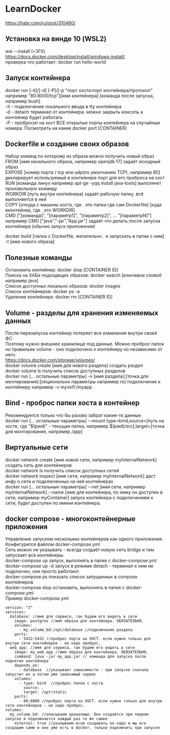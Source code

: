 # LearnDocker

  https://habr.com/ru/post/310460/

## Установка на винде 10 (WSL2)
  wsl --install (~3Гб)  
  https://docs.docker.com/desktop/install/windows-install/  
проверка что работает: docker run hello-world

## Запуск контейнера
docker run [-it]/[-d] [-P]/[-p "порт хоста:порт контейнера/протокол" например "80:8000/tcp"][имя контейнера] [команда после запуска, например bush]  
-it - подключение локального ввода в tty контейнера  
-d - detach терминал от контейнера. можно закрыть консоль а контейнер будет работать  
-P - пробросит на хост ВСЕ открытые порты контейнера на случайные номера. Посмотреть на какие docker port [CONTAINER]  

## Dockerfile и создание своих образов
Набор команд по которому из образа можно получить новый образ  
FROM [имя начального образа, например openjdk:17] задаёт исходный образ  
EXPOSE [номер порта / tcp или udp(по умолчанию TCP), например 80] декларирует используемый в контейнере порт для его проброса на хост  
RUN [команда линух например apt-ge -yqq install java-tools] выполянет произвольную команду  
WORKDIR [путь внутри контейнера] задаёт рабочую папку, всё выполняется в ней  
COPY [откуда с машины хоста, где . это папка где сам Dockerfile] [куда вконтейнер, где . это WORKDIR]  
CMD ["[команда]", "[параметр1]", "[параметр2]", ... "[параметрN]"] например CMD ["java","-jar","App.jar"] задаёт что делать после запуска контейнера (обычно запуск приложения)  

docker build [папка с Dockerfile, желательно . и запускать в папке с ним] -t [имя нового образа]  


## Полезные команды
Остановить контейнер: docker stop [CONTAINER ID]  
Поиска на ХАБе подходящих образов: docker search [ключевое словоб например java]  
Список доступных локально образов: docker images  
Список контейнеров: docker ps -a  
Удаление контейнера: docker rm [CONTAINER ID]  

## Volume - разделы для хранения изменяемых данных
После перезапуска контейнер потеряет все изменения внутри своей ФС.  
Поэтому нужно внешнее хранилище под данные. Можно проброс папок но правильее volume - оно подключено к контейнеру но независимо от него.  
https://docs.docker.com/storage/volumes/  
docker volume create [имя для нового раздела] создать раздел  
docker volume ls получить список доступных разделов  
docker run [... остальные параметры] -v [имя раздела]:[точка для монтирования]:[опционально параметры например ro] подключение к контейнеру например -v myvol1:/myapp  

## Bind - проброс папки хоста в контейнер
Рекомендуется только что бы разово забрат какие-то данные  
docker run [... остальные параметры] --mount type=bind,source=[путь на хосте, где "$(pwd)" - текущая папка, например $(pwd)/src],target=[точка для монтирования, например /app]  

## Виртуальные сети
docker network create [имя новой сети, например myInternalNetwork] создать сеть для контейнеров  
docker network ls получить список доступных сетей  
docker network inspect [имя сети, например myInternalNetwork] даст инфу о сети и подключенных на неё контейнерах  
docker run [... остальные параметры] --net [имя сети, например myInternalNetwork] --name [имя для контейнера, по нему он доступен в сети, например myContainer] запуск контейнера с подключением к сети, будет доступен по имени контейнера.  

## docker compose - многоконтейнерные приложения
Управление запуском нескольких контейнеров как одного приложения.  
Конфигурится файлом docker-compose.yml  
Сеть можно не указывать - всегда создаёт новую сеть bridge и там запускает все контейнеры.  
docker-compose up запуск, выполнять в папке с docker-compose.yml  
docker-compose up -d запуск в режиме detach - терминал к ним не подключен, они просто работают.   
docker-compose ps показать список запущенных в compose контейнеров  
docker-compose stop остановить, выполнять в папке с docker-compose.yml  
Пример docker-compose.yml  
```
version: "3"
services:
  database: //имя для сервиса, так будем его видеть в сети
    image: postgres //имя образа для контейнера. ОБЯЗАТЕЛЬНО.
    volumes:
      - my_volume_bd:/opt/database //подключение раздела
    ports:
      - 5432:5432 //проброс порта на ХОСТ. если нужно только для внутри сети контейнеров - не надо проброс.
  web_app: //имя для сервиса, так будем его видеть в сети
    image: my_web_app //имя образа для контейнера. ОБЯЗАТЕЛЬНО.
    command: java -jar my_app.jar // команда для запуска после поднятия контейнера
    depends_on:
      - database  //указывает зависимости - при запуске сначала запустит их а потом уже зависимый сервис
    volumes:
      - type: bind  //проброс папки с хоста
        source: .
        target: /opt/static
    ports:
      - 80:8080 //проброс порта на ХОСТ. если нужно только для внутри сети контейнеров - не надо проброс.
volumes:
  my_volume_bd: //описываем храналище. Оно создаётся при первом запуске и подключается каждый раз то же самое
    external: true //указываем если создавать не надо и мы его создадим сами и оно уже есть в docker, только подключить при запуске
```
